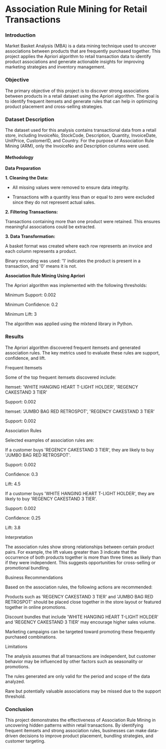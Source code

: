 # Association Rule Mining for Retail Transactions

### Introduction

Market Basket Analysis (MBA) is a data mining technique used to uncover associations between products that are frequently purchased together. This project applies the Apriori algorithm to retail transaction data to identify product associations and generate actionable insights for improving marketing strategies and inventory management.

### Objective

The primary objective of this project is to discover strong associations between products in a retail dataset using the Apriori algorithm. The goal is to identify frequent itemsets and generate rules that can help in optimizing product placement and cross-selling strategies.

### Dataset Description

The dataset used for this analysis contains transactional data from a retail store, including InvoiceNo, StockCode, Description, Quantity, InvoiceDate, UnitPrice, CustomerID, and Country. For the purpose of Association Rule Mining (ARM), only the InvoiceNo and Description columns were used.

#### Methodology

__Data Preparation__

__1. Cleaning the Data:__

- All missing values were removed to ensure data integrity.

- Transactions with a quantity less than or equal to zero were excluded since they do not represent actual sales.

__2. Filtering Transactions:__

Transactions containing more than one product were retained. This ensures meaningful associations could be extracted.

__3. Data Transformation:__

A basket format was created where each row represents an invoice and each column represents a product.

Binary encoding was used: '1' indicates the product is present in a transaction, and '0' means it is not.

__Association Rule Mining Using Apriori__

The Apriori algorithm was implemented with the following thresholds:

Minimum Support: 0.002

Minimum Confidence: 0.2

Minimum Lift: 3

The algorithm was applied using the mlxtend library in Python.

### Results

The Apriori algorithm discovered frequent itemsets and generated association rules. The key metrics used to evaluate these rules are support, confidence, and lift.

Frequent Itemsets

Some of the top frequent itemsets discovered include:

Itemset: 'WHITE HANGING HEART T-LIGHT HOLDER', 'REGENCY CAKESTAND 3 TIER'

Support: 0.002

Itemset: 'JUMBO BAG RED RETROSPOT', 'REGENCY CAKESTAND 3 TIER'

Support: 0.002

Association Rules

Selected examples of association rules are:

If a customer buys 'REGENCY CAKESTAND 3 TIER', they are likely to buy 'JUMBO BAG RED RETROSPOT'.

Support: 0.002

Confidence: 0.3

Lift: 4.5

If a customer buys 'WHITE HANGING HEART T-LIGHT HOLDER', they are likely to buy 'REGENCY CAKESTAND 3 TIER'.

Support: 0.002

Confidence: 0.25

Lift: 3.8

Interpretation

The association rules show strong relationships between certain product pairs. For example, the lift values greater than 3 indicate that the occurrence of both products together is more than three times as likely than if they were independent. This suggests opportunities for cross-selling or promotional bundling.

Business Recommendations

Based on the association rules, the following actions are recommended:

Products such as 'REGENCY CAKESTAND 3 TIER' and 'JUMBO BAG RED RETROSPOT' should be placed close together in the store layout or featured together in online promotions.

Discount bundles that include 'WHITE HANGING HEART T-LIGHT HOLDER' and 'REGENCY CAKESTAND 3 TIER' may encourage higher sales volume.

Marketing campaigns can be targeted toward promoting these frequently purchased combinations.

Limitations

The analysis assumes that all transactions are independent, but customer behavior may be influenced by other factors such as seasonality or promotions.

The rules generated are only valid for the period and scope of the data analyzed.

Rare but potentially valuable associations may be missed due to the support threshold.

### Conclusion

This project demonstrates the effectiveness of Association Rule Mining in uncovering hidden patterns within retail transactions. By identifying frequent itemsets and strong association rules, businesses can make data-driven decisions to improve product placement, bundling strategies, and customer targeting.


